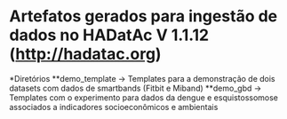 # Artefatos gerados para ingestão de dados no HADatAc V 1.1.12 (http://hadatac.org)

*Diretórios
  **demo_template -> Templates para a demonstração de dois datasets com dados de smartbands (Fitbit e Miband)
  **demo_gbd -> Templates com o experimento para dados da dengue e esquistossomose associados a indicadores socioeconômicos e ambientais
